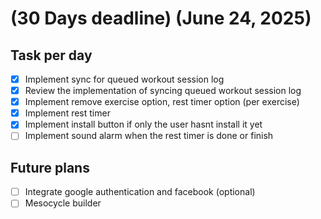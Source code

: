 # (30 Days deadline) (June 24, 2025)

## Task per day

-   [x] Implement sync for queued workout session log
-   [x] Review the implementation of syncing queued workout session log
-   [x] Implement remove exercise option, rest timer option (per exercise)
-   [x] Implement rest timer
-   [x] Implement install button if only the user hasnt install it yet
-   [ ] Implement sound alarm when the rest timer is done or finish

## Future plans

-   [ ] Integrate google authentication and facebook (optional)
-   [ ] Mesocycle builder
